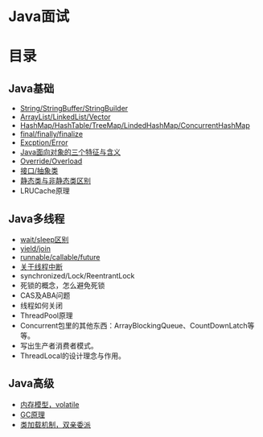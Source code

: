 # Java面试

# 目录
## Java基础
 - [String/StringBuffer/StringBuilder](String.md)
 - [ArrayList/LinkedList/Vector](List.md)
 - [HashMap/HashTable/TreeMap/LindedHashMap/ConcurrentHashMap](Map.md)
 - [final/finally/finalize](Final.md)
 - [Excption/Error](Error.md)
 - [Java面向对象的三个特征与含义](Java.md) 
 - [Override/Overload](Java.md)
 - [接口/抽象类](Java.md) 
 - [静态类与非静态类区别](Java.md)
 - LRUCache原理

## Java多线程
 - [wait/sleep区别](Thread.md)
 - [yield/join](Thread.md)
 - [runnable/callable/future](Thread.md)
 - [关于线程中断](Thread.md)
 - synchronized/Lock/ReentrantLock
 - 死锁的概念，怎么避免死锁
 - CAS及ABA问题
 - 线程如何关闭
 - ThreadPool原理
 - Concurrent包里的其他东西：ArrayBlockingQueue、CountDownLatch等等。 
 - 写出生产者消费者模式。 
 - ThreadLocal的设计理念与作用。 

## Java高级
 - [内存模型，volatile](JVM.md)
 - [GC原理](JVM.md)
 - [类加载机制，双亲委派](JVM.md)

